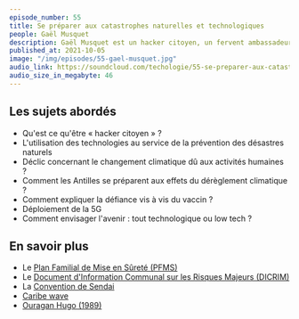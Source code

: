 ```yaml
---
episode_number: 55
title: Se préparer aux catastrophes naturelles et technologiques
people: Gaël Musquet
description: Gaël Musquet est un hacker citoyen, un fervent ambassadeur des logiciels libres et open source notamment OpenStreetMap. Il met les technologies au service de la prévention des risques naturels et pour une meilleure résilience face aux chocs.
published_at: 2021-10-05
image: "/img/episodes/55-gael-musquet.jpg"
audio_link: https://soundcloud.com/techologie/55-se-preparer-aux-catastrophes-naturelles-et-technologiques-avec-gael-musquet
audio_size_in_megabyte: 46
---
```


## Les sujets abordés

* Qu'est ce qu'être « hacker citoyen » ?
* L'utilisation des technologies au service de la prévention des désastres naturels
* Déclic concernant le changement climatique dû aux activités humaines ?
* Comment les Antilles se préparent aux effets du dérèglement climatique ?
* Comment expliquer la défiance vis à vis du vaccin ?
* Déploiement de la 5G
* Comment envisager l'avenir : tout technologique ou low tech ?

## En savoir plus

* Le [Plan Familial de Mise en Sûreté (PFMS)](https://www.risques-majeurs.info/fiche/plaquette-je-me-prot-ge-en-famille-le-plan-familial-de-mise-en-s-ret-pfms)
* Le [Document d'Information Communal sur les Risques Majeurs (DICRIM)](https://www.risques-inondations.fr/les-dicrim)
* La [Convention de Sendai](https://www.un.org/press/fr/2015/iha1361.doc.htm)
* [Caribe wave](https://www.tsunamizone.org/francais/caribewave/)
* [Ouragan Hugo (1989)](https://la1ere.francetvinfo.fr/guadeloupe/il-y-29-ans-cyclone-hugo-ravageait-guadeloupe-628244.html)
